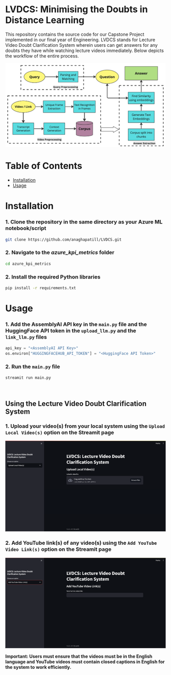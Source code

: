 # LVDCS: Minimising the Doubts in Distance Learning

This repository contains the source code for our Capstone Project implemented in our final year of Engineering. LVDCS stands for Lecture Video Doubt Clarification System wherein users can get  answers for any doubts they have while watching lecture videos immediately. Below depicts the workflow of the entire process.

![workflow](./images/final_pipeline.png)

Table of Contents
====
+ [Installation](#installation)
+ [Usage](#usage)



Installation
===

### 1. Clone the repository in the same directory as your Azure ML notebook/script
```sh
git clone https://github.com/anaghapatill/LVDCS.git
```

### 2. Navigate to the *azure_kpi_metrics* folder
```sh
cd azure_kpi_metrics
```

### 2. Install the required Python libraries
```sh 
pip install -r requirements.txt
```

Usage
===


### 1. Add the AssemblyAI API key in the `main.py` file and the HuggingFace API token in the `upload_llm.py` and the `link_llm.py` files
```python
api_key = "<AssemblyAI API Key>"
os.environ["HUGGINGFACEHUB_API_TOKEN"] = "<HuggingFace API Token>"
```

### 2. Run the `main.py` file

``` python
streamit run main.py
```
<br />

## **Using the Lecture Video Doubt Clarification System**
<p></p>

### 1. Upload your video(s) from your local system using the `Upload Local Video(s)` option on the Streamit page

![upload](./images/upload.png)

<p></p>

### 2. Add YouTube link(s) of any video(s) using the `Add YouTube Video Link(s)` option on the Streamit page

![yt](./images/yt.png)

<p>

**Important: Users must ensure that the videos must be in the English language and YouTube videos must contain closed captions in English for the system to work efficiently.**

